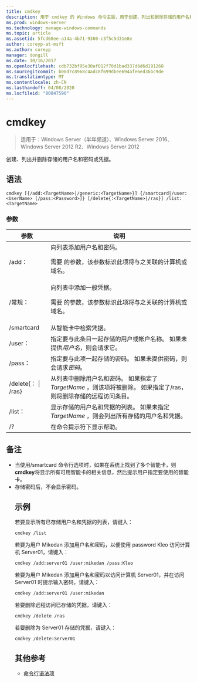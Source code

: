 ```yaml
---
title: cmdkey
description: 用于 cmdkey 的 Windows 命令主题，用于创建、列出和删除存储的用户名和密码或凭据。
ms.prod: windows-server
ms.technology: manage-windows-commands
ms.topic: article
ms.assetid: 5fcd68ee-a14a-4b71-9300-c3f5c5d31e8e
author: coreyp-at-msft
ms.author: coreyp
manager: dongill
ms.date: 10/16/2017
ms.openlocfilehash: cdb732bf95e30af012f78d1bad337d6d6d191268
ms.sourcegitcommit: b00d7c8968c4adc8f699dbee694afe6ed36bc9de
ms.translationtype: MT
ms.contentlocale: zh-CN
ms.lasthandoff: 04/08/2020
ms.locfileid: "80847590"
---
```

# <a name="cmdkey"></a>cmdkey

>适用于：Windows Server（半年频道）、Windows Server 2016、Windows Server 2012 R2、Windows Server 2012

创建、列出并删除存储的用户名和密码或凭据。

## <a name="syntax"></a>语法
```
cmdkey [{/add:<TargetName>|/generic:<TargetName>}] {/smartcard|/user:<UserName> [/pass:<Password>]} [/delete{:<TargetName>|/ras}] /list:<TargetName>
```
### <a name="parameters"></a>参数

|             参数             |                                                                                    说明                                                                                     |
|------------------------------------|------------------------------------------------------------------------------------------------------------------------------------------------------------------------------------|
|         /add：<TargetName>          | 向列表添加用户名和密码。<p>需要 <TargetName> 的参数，该参数标识此项将与之关联的计算机或域名。 |
|       /常规：<TargetName>        |   向列表中添加一般凭据。<p>需要 <TargetName> 的参数，该参数标识此项将与之关联的计算机或域名。    |
|             /smartcard             |                                                                    从智能卡中检索凭据。                                                                     |
|          /user：<UserName>          |                                 指定要与此条目一起存储的用户或帐户名称。 如果未提供*用户名*，则会请求它。                                  |
|          /pass：<Password>          |                                       指定要与此项一起存储的密码。 如果未提供密码，则会请求*密码*。                                        |
| /delete{：<TargetName> &#124; /ras} |  从列表中删除用户名和密码。 如果指定了*TargetName* ，则该项将被删除。 如果指定了/ras，则将删除存储的远程访问条目。   |
|         /list：<TargetName>         |                  显示存储的用户名和凭据的列表。 如果未指定*TargetName* ，则会列出所有存储的用户名和凭据。                   |
|                 /?                 |                                                                        在命令提示符下显示帮助。                                                                        |

## <a name="remarks"></a>备注
- 当使用/smartcard 命令行选项时，如果在系统上找到了多个智能卡，则**cmdkey**将显示所有可用智能卡的相关信息，然后提示用户指定要使用的智能卡。
- 存储密码后，不会显示密码。
  ## <a name="examples"></a><a name=BKMK_examples></a>示例
  若要显示所有已存储用户名和凭据的列表，请键入：
  ```
  cmdkey /list
  ```
  若要为用户 Mikedan 添加用户名和密码，以便使用 password Kleo 访问计算机 Server01，请键入：
  ```
  cmdkey /add:server01 /user:mikedan /pass:Kleo
  ```
  若要为用户 Mikedan 添加用户名和密码以访问计算机 Server01，并在访问 Server01 时提示输入密码，请键入：
  ```
  cmdkey /add:server01 /user:mikedan
  ```
  若要删除远程访问已存储的凭据，请键入：
  ```
  cmdkey /delete /ras
  ```
  若要删除为 Server01 存储的凭据，请键入：
  ```
  cmdkey /delete:Server01
  ```
  ## <a name="additional-references"></a>其他参考
  - [命令行语法项](command-line-syntax-key.md)
